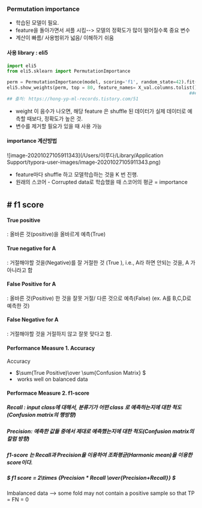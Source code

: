 ### Permutation importance

- 학습된 모델이 필요.
-  feature을 돌아가면서 셔플 시킴--> 모델의 정확도가 많이 떨어질수록 중요 변수
- 계산이 빠름/ 사용범위가 넓음/ 이해하기 쉬움

#### 사용 library : eli5

```python
import eli5
from eli5.sklearn import PermutationImportance

perm = PermutationImportance(model, scoring='f1', random_state=42).fit(X_val,y_val)
eli5.show_weights(perm, top = 80, feature_names= X_val.columns.tolist())
																	### feature_names 를 지정해야하네...?
## 출처: https://hong-yp-ml-records.tistory.com/51
```

- weight 이 음수가 나오면, 해당 feature 은 shuffle 된 데이터가 실제 데이터로 예측할 때보다, 정확도가 높은 것. 
- 변수를 제거할 필요가 있을 때 사용 가능



#### importance 계산방법

![image-20201027105911343](/Users/이루다/Library/Application Support/typora-user-images/image-20201027105911343.png)

- feature마다 shuffle 하고 모델학습하는 것을 K 번 진행.
- 원래의 스코어 - Corrupted data로 학습했을 때 스코어의 평균  = importance



# 

##  # f1 score



#### True positive 

: 올바른 것(positive)을 올바르게 예측(True)

#### True negative for A

: 거절해야할 것을(Negative)를 잘 거절한 것 (True ), i.e., A라 하면 안되는 것을, A 가 아니라고 함

#### False Positive for A

: 올바른 것(Positive) 한 것을 잘못 거절/ 다른 것으로 예측(False) (ex. A를 B,C,D로 예측한 것)

#### False Negative for A

:  거절해야할 것을 거절하지 않고 잘못 맞다고 함.



#### Performance Measure 1. Accuracy

Accuracy 

-  $\sum(True Positive)\over \sum{Confusion Matrix} $
-  works well on balanced data



#### Performace Measure 2. f1-score

##### Recall : input class에 대해서, 분류기가 어떤 class 로 예측하는지에 대한 척도(Confusion matrix의 행방향)

##### Precision: 예측한 값들 중에서 제대로 예측했는지에 대한 척도(Confusion matrix의 칼럼 방향)

##### f1-score 는 Recall과 Precision을 이용하여 조화평균(Harmonic mean)을 이용한 score이다.

#####  $ f1 score = 2\times {Precision * Recall \over{Precision+Recall}} $

Imbalanced data --> some fold may not contain a positive sample so that TP = FN = 0












